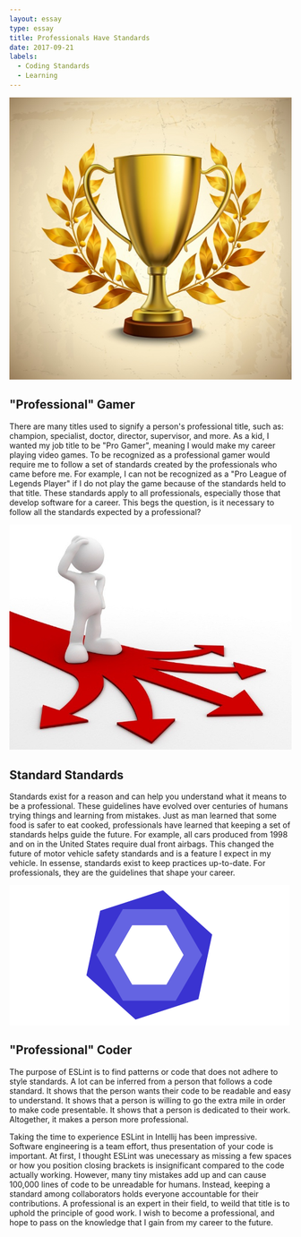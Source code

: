 ```yaml
---
layout: essay
type: essay
title: Professionals Have Standards
date: 2017-09-21
labels:
  - Coding Standards
  - Learning
---
```


<img class="ui tiny left circular floated image" src="../images/trophy.jpg">


## "Professional" Gamer

There are many titles used to signify a person's professional title, such as: champion, specialist, doctor, director, supervisor, and more. As a kid, I wanted my job title to be "Pro Gamer", meaning I would make my career playing video games. To be recognized as a professional gamer would require me to follow a set of standards created by the professionals who came before me. For example, I can not be recognized as a "Pro League of Legends Player" if I do not play the game because of the standards held to that title. These standards apply to all professionals, especially those that develop software for a career. This begs the question, is it necessary to follow all the standards expected by a professional?

<img class="ui tiny left circular floated image" src="../images/standard.jpg">

## Standard Standards

Standards exist for a reason and can help you understand what it means to be a professional. These guidelines have evolved over centuries of humans trying things and learning from mistakes. Just as man learned that some food is safer to eat cooked, professionals have learned that keeping a set of standards helps guide the future. For example, all cars produced from 1998 and on in the United States require dual front airbags. This changed the future of motor vehicle safety standards and is a feature I expect in my vehicle. In essense, standards exist to keep practices up-to-date. For professionals, they are the guidelines that shape your career.

<img class="ui tiny left circular floated image" src="../images/eslint.png">

## "Professional" Coder

The purpose of ESLint is to find patterns or code that does not adhere to style standards. A lot can be inferred from a person that follows a code standard. It shows that the person wants their code to be readable and easy to understand. It shows that a person is willing to go the extra mile in order to make code presentable. It shows that a person is dedicated to their work. Altogether, it makes a person more professional.

Taking the time to experience ESLint in Intellij has been impressive. Software engineering is a team effort, thus presentation of your code is important. At first, I thought ESLint was unecessary as missing a few spaces or how you position closing brackets is insignificant compared to the code actually working. However, many tiny mistakes add up and can cause 100,000 lines of code to be unreadable for humans. Instead, keeping a standard among collaborators holds everyone accountable for their contributions. A professional is an expert in their field, to weild that title is to uphold the principle of good work. I wish to become a professional, and hope to pass on the knowledge that I gain from my career to the future.


